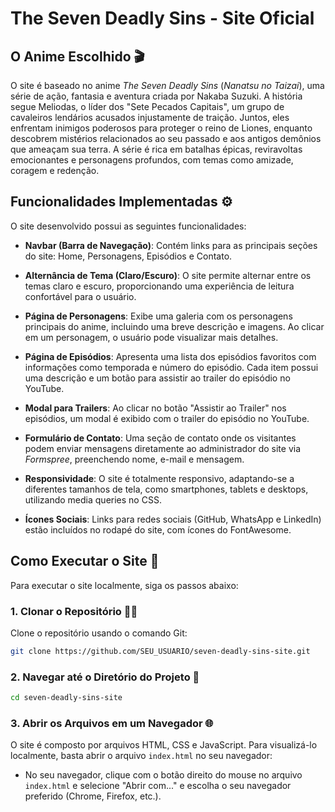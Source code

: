 # The Seven Deadly Sins - Site Oficial

## O Anime Escolhido 🎬

O site é baseado no anime *The Seven Deadly Sins* (*Nanatsu no Taizai*), uma série de ação, fantasia e aventura criada por Nakaba Suzuki. A história segue Meliodas, o líder dos "Sete Pecados Capitais", um grupo de cavaleiros lendários acusados injustamente de traição. Juntos, eles enfrentam inimigos poderosos para proteger o reino de Liones, enquanto descobrem mistérios relacionados ao seu passado e aos antigos demônios que ameaçam sua terra. A série é rica em batalhas épicas, reviravoltas emocionantes e personagens profundos, com temas como amizade, coragem e redenção.

## Funcionalidades Implementadas ⚙️

O site desenvolvido possui as seguintes funcionalidades:

- **Navbar (Barra de Navegação)**: Contém links para as principais seções do site: Home, Personagens, Episódios e Contato.
  
- **Alternância de Tema (Claro/Escuro)**: O site permite alternar entre os temas claro e escuro, proporcionando uma experiência de leitura confortável para o usuário.

- **Página de Personagens**: Exibe uma galeria com os personagens principais do anime, incluindo uma breve descrição e imagens. Ao clicar em um personagem, o usuário pode visualizar mais detalhes.

- **Página de Episódios**: Apresenta uma lista dos episódios favoritos com informações como temporada e número do episódio. Cada item possui uma descrição e um botão para assistir ao trailer do episódio no YouTube.

- **Modal para Trailers**: Ao clicar no botão "Assistir ao Trailer" nos episódios, um modal é exibido com o trailer do episódio no YouTube.

- **Formulário de Contato**: Uma seção de contato onde os visitantes podem enviar mensagens diretamente ao administrador do site via *Formspree*, preenchendo nome, e-mail e mensagem.

- **Responsividade**: O site é totalmente responsivo, adaptando-se a diferentes tamanhos de tela, como smartphones, tablets e desktops, utilizando media queries no CSS.

- **Ícones Sociais**: Links para redes sociais (GitHub, WhatsApp e LinkedIn) estão incluídos no rodapé do site, com ícones do FontAwesome.

## Como Executar o Site 🛜

Para executar o site localmente, siga os passos abaixo:

### 1. Clonar o Repositório 🧑‍💻

Clone o repositório usando o comando Git:

```bash
git clone https://github.com/SEU_USUARIO/seven-deadly-sins-site.git
```

### 2. Navegar até o Diretório do Projeto 📂

```bash
cd seven-deadly-sins-site
```

### 3. Abrir os Arquivos em um Navegador 🌐

O site é composto por arquivos HTML, CSS e JavaScript. Para visualizá-lo localmente, basta abrir o arquivo `index.html` no seu navegador:

- No seu navegador, clique com o botão direito do mouse no arquivo `index.html` e selecione "Abrir com..." e escolha o seu navegador preferido (Chrome, Firefox, etc.).
